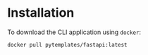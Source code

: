 # Installation

To download the CLI application using `docker`:

```bash
docker pull pytemplates/fastapi:latest
```
